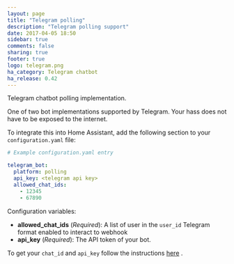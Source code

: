 ```yaml
---
layout: page
title: "Telegram polling"
description: "Telegram polling support"
date: 2017-04-05 18:50
sidebar: true
comments: false
sharing: true
footer: true
logo: telegram.png
ha_category: Telegram chatbot
ha_release: 0.42
---
```


Telegram chatbot polling implementation.

One of two bot implementations supported by Telegram. Your hass does not have to be exposed to the internet.

To integrate this into Home Assistant, add the following section to your `configuration.yaml` file:

```yaml
# Example configuration.yaml entry

telegram_bot:
  platform: polling
  api_key: <telegram api key>
  allowed_chat_ids:
    - 12345
    - 67890
```

Configuration variables:

- **allowed_chat_ids** (*Required*): A list of user in the `user_id` Telegram format enabled to interact to webhook
- **api_key** (*Required*): The API token of your bot.

To get your `chat_id` and `api_key` follow the instructions [here](/components.notify.telegram) .

